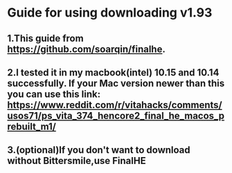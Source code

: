 # Guide for using downloading v1.93

## 1.This guide from https://github.com/soarqin/finalhe. 

## 2.I tested it in my macbook(intel) 10.15 and 10.14 successfully. If your Mac version newer than this you can use this link: https://www.reddit.com/r/vitahacks/comments/usos71/ps_vita_374_hencore2_final_he_macos_prebuilt_m1/
## 3.(optional)If you don't want to download without Bittersmile,use FinalHE







